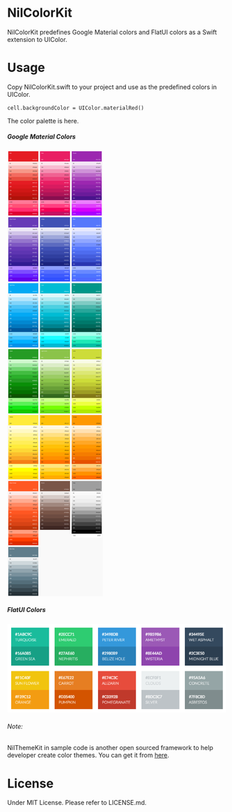 NilColorKit
===========

NilColorKit  predefines Google Material colors and FlatUI colors  as a Swift extension to UIColor.

Usage
=====

Copy NilColorKit.swift to your project and use as the predefined colors in UIColor.

    cell.backgroundColor = UIColor.materialRed()



The color palette is here. 

##### Google Material Colors

![demo](ColorPalette/MaterialColorPalette.png)

##### FlatUI Colors

![demo](ColorPalette/FlatUIColors.png)


###### *Note:*
NilThemeKit in sample code is another open sourced framework to help developer create color themes.
You can get it from [here](https://github.com/NilStack/NilThemeKit).

License
=====

Under MIT License. Please refer to LICENSE.md.
